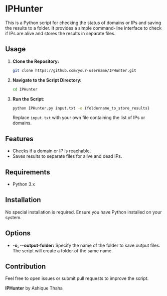 
# IPHunter

This is  a Python script for checking the status of domains or IPs and saving the results to a folder. It provides a simple command-line interface to check if IPs are alive and stores the results in separate files.


## Usage

1. **Clone the Repository:**

   ```bash
   git clone https://github.com/your-username/IPHunter.git
   ```

2. **Navigate to the Script Directory:**

   ```bash
   cd IPHunter
   ```

3. **Run the Script:**

   ```bash
   python IPHunter.py input.txt -o {foldername_to_store_results}
   ```

   Replace `input.txt` with your own file containing the list of IPs or domains.

## Features

- Checks if a domain or IP is reachable.
- Saves results to separate files for alive and dead IPs.


## Requirements

- Python 3.x

## Installation

No special installation is required. Ensure you have Python installed on your system.

## Options

- **-o, --output-folder:** Specify the name of the folder to save output files. The script will create a  folder of the same name.

## Contribution

Feel free to open issues or submit pull requests to improve the script.



**IPHunter** by Ashique Thaha


